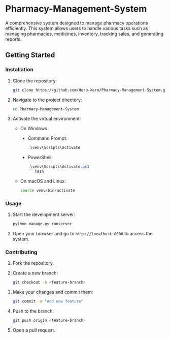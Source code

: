 # Pharmacy-Management-System

A comprehensive system designed to manage pharmacy operations efficiently. This system allows users to handle various tasks such as managing pharmacies, medicines, inventory, tracking sales, and generating reports.

## Getting Started

### Installation

1. Clone the repository:

    ```bash
    git clone https://github.com/Hero-Xero/Pharmacy-Management-System.git
    ```

2. Navigate to the project directory:

    ```bash
    cd Pharmacy-Management-System
    ```

3. Activate the virtual environment:

    - On Windows
        - Command Prompt:

            ```cmd
            .\venv\Scripts\activate
            ```

        - PowerShell:

            ```powershell
            .\venv\Scripts\Activate.ps1
            ```bash

    - On macOS and Linux:

        ```bash
        source venv/bin/activate
        ```

### Usage

1. Start the development server:

    ```bash
    python manage.py runserver
    ```

2. Open your browser and go to `http://localhost:8000` to access the system.

### Contributing

1. Fork the repository.
2. Create a new branch:

    ```bash
    git checkout -b <feature-branch> 
    ```

3. Make your changes and commit them:

    ```bash
    git commit -m "Add new feature" 
    ```

4. Push to the branch:

    ```bash
    git push origin <feature-branch>
    ```

5. Open a pull request.
